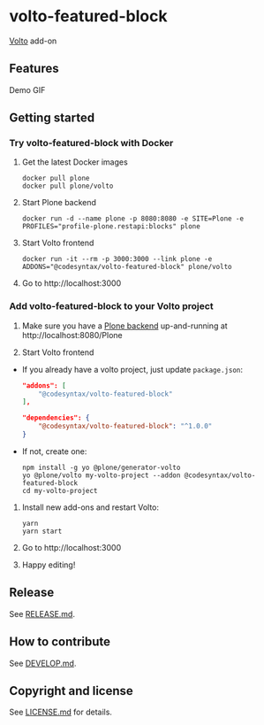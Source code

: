 # volto-featured-block


[Volto](https://github.com/plone/volto) add-on

## Features

Demo GIF

## Getting started

### Try volto-featured-block with Docker

1. Get the latest Docker images

   ```
   docker pull plone
   docker pull plone/volto
   ```

1. Start Plone backend
   ```
   docker run -d --name plone -p 8080:8080 -e SITE=Plone -e PROFILES="profile-plone.restapi:blocks" plone
   ```

1. Start Volto frontend

   ```
   docker run -it --rm -p 3000:3000 --link plone -e ADDONS="@codesyntax/volto-featured-block" plone/volto
   ```

1. Go to http://localhost:3000

### Add volto-featured-block to your Volto project

1. Make sure you have a [Plone backend](https://plone.org/download) up-and-running at http://localhost:8080/Plone

1. Start Volto frontend

* If you already have a volto project, just update `package.json`:

   ```JSON
   "addons": [
       "@codesyntax/volto-featured-block"
   ],

   "dependencies": {
       "@codesyntax/volto-featured-block": "^1.0.0"
   }
   ```

* If not, create one:

   ```
   npm install -g yo @plone/generator-volto
   yo @plone/volto my-volto-project --addon @codesyntax/volto-featured-block
   cd my-volto-project
   ```

1. Install new add-ons and restart Volto:

   ```
   yarn
   yarn start
   ```

1. Go to http://localhost:3000

1. Happy editing!

## Release

See [RELEASE.md](https://github.com/codesyntax/volto-featured-block/blob/master/RELEASE.md).

## How to contribute

See [DEVELOP.md](https://github.com/codesyntax/volto-featured-block/blob/master/DEVELOP.md).

## Copyright and license

See [LICENSE.md](https://github.com/codesyntax/volto-featured-block/blob/master/LICENSE.md) for details.

